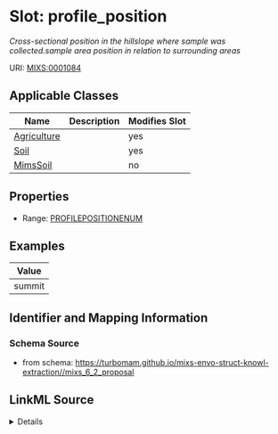 # Slot: profile_position


_Cross-sectional position in the hillslope where sample was collected.sample area position in relation to surrounding areas_



URI: [MIXS:0001084](https://w3id.org/mixs/0001084)



<!-- no inheritance hierarchy -->




## Applicable Classes

| Name | Description | Modifies Slot |
| --- | --- | --- |
[Agriculture](Agriculture.md) |  |  yes  |
[Soil](Soil.md) |  |  yes  |
[MimsSoil](MimsSoil.md) |  |  no  |







## Properties

* Range: [PROFILEPOSITIONENUM](PROFILEPOSITIONENUM.md)






## Examples

| Value |
| --- |
| summit |

## Identifier and Mapping Information







### Schema Source


* from schema: https://turbomam.github.io/mixs-envo-struct-knowl-extraction//mixs_6_2_proposal




## LinkML Source

<details>
```yaml
name: profile_position
description: Cross-sectional position in the hillslope where sample was collected.sample
  area position in relation to surrounding areas
title: profile position
examples:
- value: summit
from_schema: https://turbomam.github.io/mixs-envo-struct-knowl-extraction//mixs_6_2_proposal
rank: 1000
slot_uri: MIXS:0001084
multivalued: false
alias: profile_position
domain_of:
- Agriculture
- Soil
range: PROFILE_POSITION_ENUM

```
</details>